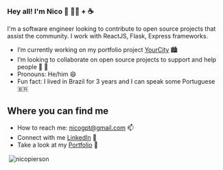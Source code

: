 ### Hey all! I'm Nico 👋 👨‍💻 + ☕

I'm a software engineer looking to contribute to open source projects that assist the community. I work with ReactJS, Flask, Express frameworks.

- I’m currently working on my portfolio project <a href="https://yourcity-app.herokuapp.com/">YourCity</a> 🏙️
- I’m looking to collaborate on open source projects to support and help people 👐 🌱
- Pronouns: He/him 😄
- Fun fact: I lived in Brazil for 3 years and I can speak some Portuguese 🇧🇷

## Where you can find me
- How to reach me: nicogpt@gmail.com 📫
- Connect with me <a href="https://www.linkedin.com/in/nico-pierson/">LinkedIn</a> 💼
- Take a look at my <a href="https://nicopierson.github.io/">Portfolio</a> 🔗

<p>&nbsp;<img align="center" src="https://github-readme-stats.vercel.app/api?username=nicopierson&show_icons=true&locale=en&hide=contribs&count_private=true" alt="nicopierson" /></p>
